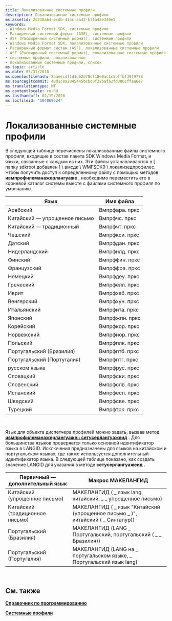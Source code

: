 ```yaml
---
title: Локализованные системные профили
description: Локализованные системные профили
ms.assetid: 2c218ab4-ecdb-414c-aa42-b71a42e340e5
keywords:
- Windows Media Format SDK, системные профили
- Расширенный системный формат (ASF), системные профили
- ASF (Расширенный системный формат), системные профили
- Windows Media Format SDK, локализованные системные профили
- Расширенный формат систем (ASF), локализованные системные профили
- ASF (Расширенный системный формат), локализованные системные профили
- системные профили, локализованные
- локализованные системные профили, список
ms.topic: article
ms.date: 05/31/2018
ms.openlocfilehash: 8aaeecdf1d1d62d78df18e0ac1c5bffbf39f9778
ms.sourcegitcommit: 48d1c892045445bcbd0f22bafa2fd3861ffaa6e7
ms.translationtype: MT
ms.contentlocale: ru-RU
ms.lasthandoff: 02/19/2020
ms.locfileid: "104069524"
---
```

# <a name="localized-system-profiles"></a>Локализованные системные профили

В следующей таблице перечислены локализованные файлы системного профиля, входящие в состав пакета SDK Windows Media Format, и языки, связанные с каждым из них. Эти файлы устанавливаются в \[ папку sdkroot добавлен \] \\ вмсдк \\ WMFSDK9 \\ локализедпрофилес. Чтобы получить доступ к определенному файлу с помощью методов **ивмпрофилеманажерлангуаже** , необходимо переместить его в корневой каталог системы вместе с файлами системного профиля по умолчанию.



| Язык              | Имя файла    |
|-----------------------|--------------|
| Арабский                | Вмпрфара. пркс |
| Китайский — упрощенное письмо  | Вмпрфчс. пркс |
| Китайский — традиционный | Вмпрфчт. пркс |
| Чешский                 | Вмпрфкси. пркс |
| Датский                | Вмпрфдан. пркс |
| Нидерландский                 | Вмпрфнлд. пркс |
| Финский               | Вмпрффин. пркс |
| Французский                | Вмпрффра. пркс |
| Немецкий                | Вмпрфдеу. пркс |
| Греческий                 | Вмпрфелл. пркс |
| Иврит                | Вмпрфхеб. пркс |
| Венгерский             | Вмпрфхун. пркс |
| Итальянский               | Вмпрфита. пркс |
| Японский              | Вмпрфжпн. пркс |
| Корейский                | Вмпрфкор. пркс |
| Норвежский             | Вмпрфнор. пркс |
| Польский                | Вмпрфплк. пркс |
| Португальский (Бразилия)   | Вмпрфптб. пркс |
| Португальский (Португалия) | Вмпрфптг. пркс |
| русском языке               | Вмпрфрус. пркс |
| Словацкий                | Вмпрфски. пркс |
| Словенский             | Вмпрфслв. пркс |
| Испанский               | Вмпрфесп. пркс |
| Шведский               | Вмпрфсве. пркс |
| Турецкий               | Вмпрфтрк. пркс |



 

Язык для объекта диспетчера профилей можно задать, вызвав метод [**ивмпрофилеманажерлангуаже:: сетусерлангуажеид**](/previous-versions/windows/desktop/api/Wmsdkidl/nf-wmsdkidl-iwmprofilemanagerlanguage-setuserlanguageid) . Для большинства языков проверяется только основной идентификатор языка в LANGID. Исключения предназначены для языков на китайском и португальском языках, где также используется дополнительный идентификатор языка. В следующей таблице показано, как создать значение LANGID для указания в методе **сетусерлангуажеид** .



| Первичный — дополнительный язык | Макрос МАКЕЛАНГИД                                             |
|----------------------------|--------------------------------------------------------------|
| Китайский (упрощенное письмо)       | МАКЕЛАНГИД ( \_ язык lang, китайский, \_ \_ упрощенное письмо)     |
| Китайский (традиционное письмо)      | МАКЕЛАНГИД ( \_ язык "Китайский (упрощенное письмо \_ )", китайский ( \_ Сингапур))      |
| Португальский (Бразилия)        | МАКЕЛАНГИД (LANG \_ Португальский, португальский ( \_ \_ Бразилия)) |
| Португальский (Португалия)      | МАКЕЛАНГИД (LANG на \_ португальском языке, \_ Португальский язык lang)            |



 

## <a name="related-topics"></a>См. также

<dl> <dt>

[**Справочник по программированию**](programming-reference.md)
</dt> <dt>

[**Системные профили**](system-profiles.md)
</dt> </dl>

 

 




